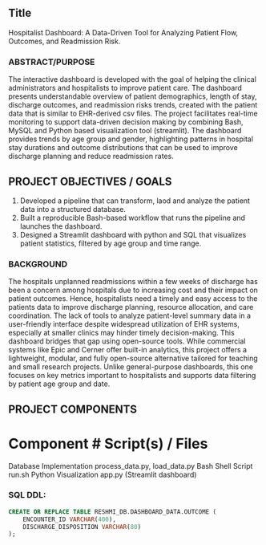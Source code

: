 ## Title

Hospitalist Dashboard: A Data-Driven Tool for Analyzing Patient Flow, Outcomes, and Readmission Risk. 

### ABSTRACT/PURPOSE

The interactive dashboard is developed with the goal of helping the clinical administrators and hospitalists to improve patient care. The dashboard presents understandable overview of patient demographics, length of stay, discharge outcomes, and readmission risks trends, created with the patient data that is similar to EHR-derived csv files. The project facilitates real-time monitoring to support data-driven decision making by combining Bash, MySQL and Python based visualization tool (streamlit). The dashboard provides trends by age group and gender, highlighting patterns in hospital stay durations and outcome distributions that can be used to improve discharge planning and reduce readmission rates.

## PROJECT OBJECTIVES / GOALS

1. Developed a pipeline that can transform, laod and analyze the patient data into a structured database.
2. Built a reproducible Bash-based workflow that runs the pipeline and launches the dashboard.
3. Designed a Streamlit dashboard with python and SQL that visualizes patient statistics, filtered by age group and time range.

### BACKGROUND

The hospitals unplanned readmissions within a few weeks of discharge has been a concern among hospitals due to increasing cost and their impact on patient outcomes. Hence, hospitalists need a timely and easy access to the patients data to improve discharge planning, resource allocation, and care coordination.
The lack of tools to analyze patient-level summary data in a user-friendly interface despite widespread utilization of EHR systems, especially at smaller clinics may hinder timely decision-making. This dashboard bridges that gap using open-source tools.
While commercial systems like Epic and Cerner offer built-in analytics, this project offers a lightweight, modular, and fully open-source alternative tailored for teaching and small research projects. Unlike general-purpose dashboards, this one focuses on key metrics important to hospitalists and supports data filtering by patient age group and date.

## PROJECT COMPONENTS

# Component	             # Script(s) / Files
Database Implementation	 process_data.py, load_data.py
Bash Shell Script	     run.sh
Python Visualization	 app.py (Streamlit dashboard)




### SQL DDL:

```sql
CREATE OR REPLACE TABLE RESHMI_DB.DASHBOARD_DATA.OUTCOME (
    ENCOUNTER_ID VARCHAR(400),
    DISCHARGE_DISPOSITION VARCHAR(80)
);
